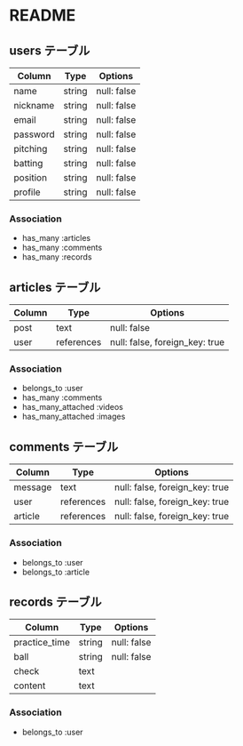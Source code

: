 # README

## users テーブル

| Column   | Type   | Options     |
| -------- | ------ | ----------- |
| name     | string | null: false |
| nickname | string | null: false |
| email    | string | null: false |
| password | string | null: false |
| pitching | string | null: false |
| batting  | string | null: false |
| position | string | null: false |
| profile  | string | null: false |

### Association

- has_many :articles
- has_many :comments
- has_many :records



## articles テーブル

| Column  | Type       | Options                        |
| ------- | ---------- | ------------------------------ |
| post    | text       | null: false                    |
| user    | references | null: false, foreign_key: true |

### Association

- belongs_to :user
- has_many :comments
- has_many_attached :videos
- has_many_attached :images



## comments テーブル

| Column  | Type       | Options                        |
| ------- | ---------- | ------------------------------ |
| message | text       | null: false, foreign_key: true |
| user    | references | null: false, foreign_key: true |
| article | references | null: false, foreign_key: true |

### Association

- belongs_to :user
- belongs_to :article



## records テーブル

| Column        | Type   | Options     |
| ------------- | ------ | ----------- |
| practice_time | string | null: false |
| ball          | string | null: false |
| check         | text   |             |
| content       | text   |             |

### Association

- belongs_to :user